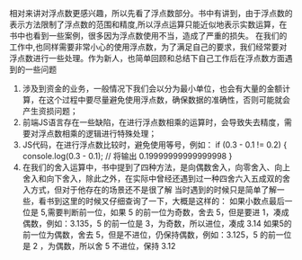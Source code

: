 相对来讲对浮点数更感兴趣，所以先看了浮点数部分。书中有讲到，由于浮点数的表示方法限制了浮点数的范围和精度,所以浮点运算只能近似地表示实数运算，在书中也看到一些案例，很多因为浮点数使用不当，造成了严重的损失。
在我们的工作中,也同样需要非常小心的使用浮点数，为了满足自己的要求，我们经常要对浮点数进行一些处理。作为新人，也简单回顾和总结下自己工作后在浮点数方面遇到的一些问题
1. 涉及到资金的业务，一般情况下我们会以分为最小单位，也会有大量的金额计算，在这个过程中要尽量避免使用浮点数，确保数据的准确性，否则可能就会产生资损问题；
2. 前端JS语言存在一些缺陷，在进行浮点数相乘的运算时，会导致失去精度，需要对浮点数相乘的逻辑进行特殊处理；
3. JS代码，在进行浮点数比较时，避免使用等号，例如：
	if (0.3 - 0.1 != 0.2) {
    	console.log(0.3 - 0.1);  // 将输出 0.19999999999999998
	}
4. 在我们的舍入运算中，书中提到了四种方法，是向偶数舍入，向零舍入、向上舍入和向下舍入，除此之外，在实际中曾经还遇到过一种四舍六入五成双的舍入方式，但对于他存在的场景还不是很了解
当时遇到的时候只是简单了解一些，看书到这里的时候又仔细查询了一下，大概是这样的：
如果小数点最后一位是 5,需要判断前一位，如果 5 的前一位为奇数，舍去 5，但是要进 1，凑成偶数，例如：3.135，5 的前一位是 3，为奇数，所以进位，凑成 3.14
如果5的前一位为偶数，舍去 5，但是不进位，仍保持偶数，例如：3.125，5 的前一位是 2 ，为偶数，所以舍 5 不进位，保持 3.12
